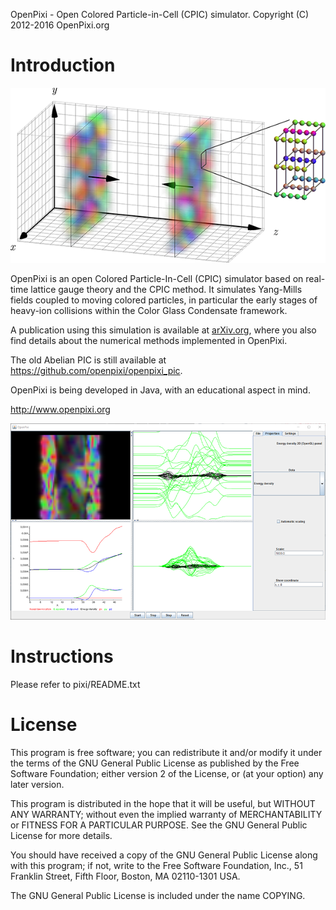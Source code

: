 OpenPixi - Open Colored Particle-in-Cell (CPIC) simulator.
Copyright (C) 2012-2016  OpenPixi.org

Introduction
============

![](cpic_overview_small.png?raw=true)

OpenPixi is an open Colored Particle-In-Cell (CPIC) simulator based on real-time lattice gauge theory and the CPIC method. It simulates Yang-Mills fields coupled to moving colored particles, in particular the early stages of heavy-ion collisions within the Color Glass Condensate framework.

A publication using this simulation is available at [arXiv.org](https://arxiv.org/abs/1605.07184), where you also find details about the numerical methods implemented in OpenPixi.

The old Abelian PIC is still available at https://github.com/openpixi/openpixi_pic.

OpenPixi is being developed in Java, with an educational aspect in mind.

  http://www.openpixi.org

![](screenshot_small.png?raw=true)

Instructions
============

Please refer to pixi/README.txt


License
=======

This program is free software; you can redistribute it and/or modify
it under the terms of the GNU General Public License as published by
the Free Software Foundation; either version 2 of the License, or
(at your option) any later version.

This program is distributed in the hope that it will be useful,
but WITHOUT ANY WARRANTY; without even the implied warranty of
MERCHANTABILITY or FITNESS FOR A PARTICULAR PURPOSE.  See the
GNU General Public License for more details.

You should have received a copy of the GNU General Public License along
with this program; if not, write to the Free Software Foundation, Inc.,
51 Franklin Street, Fifth Floor, Boston, MA 02110-1301 USA.

The GNU General Public License is included under the name COPYING.
